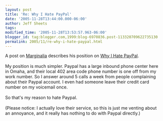 ```yaml
---
layout: post
title: 'Re: Why I Hate PayPal'
date: '2005-11-28T13:44:00.000-06:00'
author: Jeff Sheets
tags:
modified_time: '2005-11-28T13:53:57.963-06:00'
blogger_id: tag:blogger.com,1999:blog-6970836.post-113320709622735130
permalink: 2005/11/re-why-i-hate-paypal.html
---
```


A post on <a href="http://adamconnor.org/">Marginalia</a>
      describes his position on <a href="http://adamconnor.org/?p=45">Why I Hate
      PayPal</a>.<br /><br />My position is much simpler. Paypal has a large
      inbound phone center here in Omaha, and their local 402 area code phone number is one off from
      my work number. So I answer around 5 calls a week from people complaining about their Paypal
      account. I even had someone leave their credit card number on my voicemail once.<br
      /><br />So that's my reason to hate Paypal.<br /><br />(Please notice: I
      actually love their service, so this is just me venting about an annoyance, and it really has
      nothing to do with Paypal directly.)